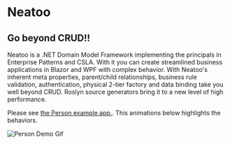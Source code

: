 # Neatoo
## Go beyond CRUD!!

Neatoo is a .NET Domain Model Framework implementing the principals in Enterprise Patterns and CSLA. With it you can create streamlined business applications in Blazor and WPF with complex behavior. With Neatoo's inherent meta properties, parent/child relationships, business rule validation, authentication, physical 2-tier factory and data binding take you well beyond CRUD. Roslyn source generators bring it to a new level of high performance.

Please see [the Person example app.](https://github.com/NeatooDotNet/Neatoo/tree/main/Examples/Person). This animations below highlights the behaviors.

![Person Demo Gif](https://github.com/NeatooDotNet/Neatoo/blob/main/NeatooPersonRules.gif "Person Demo")
